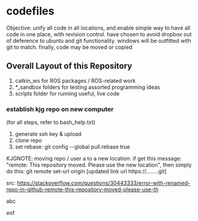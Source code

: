 # codefiles

Objective: unify all code in all locations, and enable simple way to have all code in one place, with revision control. have chosen to avoid dropbox out of deference to ubuntu and git functionality. windows will be outfitted with git to match. finally, code may be moved or copied
## Overall Layout of this Repository
1. catkin_ws for ROS packages / ROS-related work
2. *_sandbox folders for testing assorted programming ideas
3. scripts folder for running useful, live code
 
### establish kjg repo on new computer
(for all steps, refer to bash_help.txt)
1. generate ssh key & upload
2. clone repo
3. set rebase: git config --global pull.rebase true


KJGNOTE: moving repo / user a to a new location:
if get this message: "remote: This repository moved. Please use the new location", then simply do this:
git remote set-url origin [updated link url https://........git]

src: https://stackoverflow.com/questions/30443333/error-with-renamed-repo-in-github-remote-this-repository-moved-please-use-th

abc



eof
